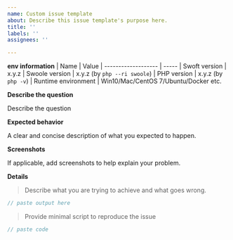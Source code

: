 ```yaml
---
name: Custom issue template
about: Describe this issue template's purpose here.
title: ''
labels: ''
assignees: ''

---
```


**env information**
| Name                | Value
| ------------------- | -----
| Swoft version       | x.y.z
| Swoole version      | x.y.z (by `php --ri swoole`)
| PHP version         | x.y.z (by `php -v`)
| Runtime environment | Win10/Mac/CentOS 7/Ubuntu/Docker etc.

**Describe the question**

Describe the question

**Expected behavior**

A clear and concise description of what you expected to happen.

**Screenshots**

If applicable, add screenshots to help explain your problem.

**Details**

> Describe what you are trying to achieve and what goes wrong.

```php
// paste output here
```

> Provide minimal script to reproduce the issue

```php
// paste code
```


